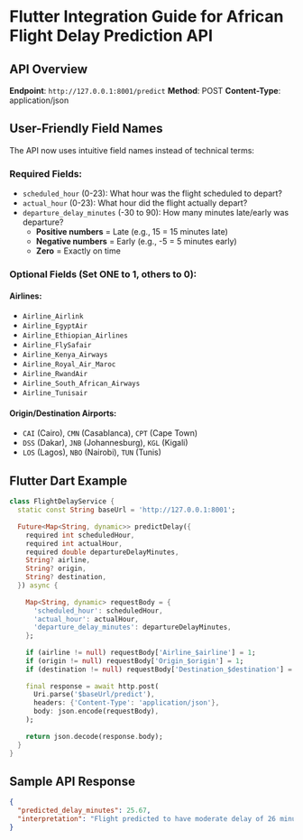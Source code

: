# Flutter Integration Guide for African Flight Delay Prediction API

## API Overview
**Endpoint**: `http://127.0.0.1:8001/predict`
**Method**: POST
**Content-Type**: application/json

## User-Friendly Field Names

The API now uses intuitive field names instead of technical terms:

### Required Fields:
- `scheduled_hour` (0-23): What hour was the flight scheduled to depart?
- `actual_hour` (0-23): What hour did the flight actually depart?
- `departure_delay_minutes` (-30 to 90): How many minutes late/early was departure?
  - **Positive numbers** = Late (e.g., 15 = 15 minutes late)
  - **Negative numbers** = Early (e.g., -5 = 5 minutes early)  
  - **Zero** = Exactly on time

### Optional Fields (Set ONE to 1, others to 0):

#### Airlines:
- `Airline_Airlink`
- `Airline_EgyptAir`
- `Airline_Ethiopian_Airlines`
- `Airline_FlySafair`
- `Airline_Kenya_Airways`
- `Airline_Royal_Air_Maroc`
- `Airline_RwandAir`
- `Airline_South_African_Airways`
- `Airline_Tunisair`

#### Origin/Destination Airports:
- `CAI` (Cairo), `CMN` (Casablanca), `CPT` (Cape Town)
- `DSS` (Dakar), `JNB` (Johannesburg), `KGL` (Kigali)
- `LOS` (Lagos), `NBO` (Nairobi), `TUN` (Tunis)

## Flutter Dart Example

```dart
class FlightDelayService {
  static const String baseUrl = 'http://127.0.0.1:8001';
  
  Future<Map<String, dynamic>> predictDelay({
    required int scheduledHour,
    required int actualHour,
    required double departureDelayMinutes,
    String? airline,
    String? origin,
    String? destination,
  }) async {
    
    Map<String, dynamic> requestBody = {
      'scheduled_hour': scheduledHour,
      'actual_hour': actualHour,
      'departure_delay_minutes': departureDelayMinutes,
    };
    
    if (airline != null) requestBody['Airline_$airline'] = 1;
    if (origin != null) requestBody['Origin_$origin'] = 1;
    if (destination != null) requestBody['Destination_$destination'] = 1;
    
    final response = await http.post(
      Uri.parse('$baseUrl/predict'),
      headers: {'Content-Type': 'application/json'},
      body: json.encode(requestBody),
    );
    
    return json.decode(response.body);
  }
}
```

## Sample API Response

```json
{
  "predicted_delay_minutes": 25.67,
  "interpretation": "Flight predicted to have moderate delay of 26 minutes"
}
```
